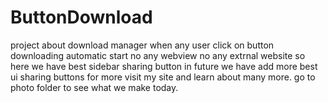 # ButtonDownload
project about download manager when any user click on button downloading automatic start no any webview no any extrnal website
so here we have best sidebar sharing button in future we have add more best ui sharing buttons for more visit my site and learn about many more.
go to photo folder to see what we make today.
